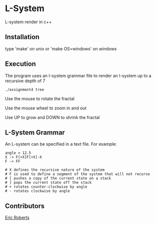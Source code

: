 # L-System

L-system render in c++

## Installation

type 'make' on unix or 'make OS=windows' on windows

## Execution

The program uses an l-system grammar file to render an l-system up to a recursive depth of 7
```
./assignment4 tree
```

Use the mouse to rotate the fractal

Use the mouse wheel to zoom in and out

Use UP to grow and DOWN to shrink the fractal

## L-System Grammar

An L-system can be specified in a text file. For example:
```
angle = 12.5
X -> F[+X]F[+X]-X
F -> FF

# X defines the recursive nature of the system
# F is used to define a segment of the system that will not recurse
# [ pushes a copy of the current state on a stack
# ] pops the current state off the stack
# + rotates counter-clockwise by angle
# - rotates clockwise by angle
```

## Contributors

[Eric Roberts](https://github.com/E-Rockalanche)